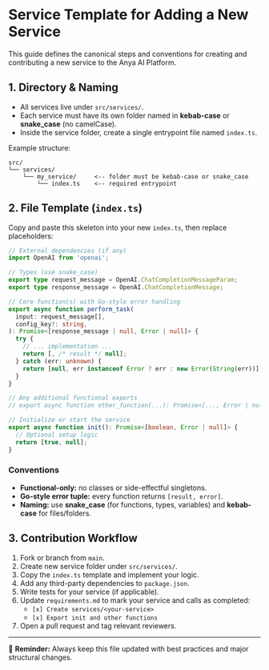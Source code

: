 # Service Template for Adding a New Service

This guide defines the canonical steps and conventions for creating and contributing a new service to the Anya AI Platform.

## 1. Directory & Naming

- All services live under `src/services/`.
- Each service must have its own folder named in **kebab-case** or **snake_case** (no camelCase).
- Inside the service folder, create a single entrypoint file named `index.ts`.

Example structure:

```
src/
└── services/
    └── my_service/     <-- folder must be kebab-case or snake_case
        └── index.ts    <-- required entrypoint
```

## 2. File Template (`index.ts`)

Copy and paste this skeleton into your new `index.ts`, then replace placeholders:

```typescript
// External dependencies (if any)
import OpenAI from 'openai';

// Types (use snake_case)
export type request_message = OpenAI.ChatCompletionMessageParam;
export type response_message = OpenAI.ChatCompletionMessage;

// Core function(s) with Go-style error handling
export async function perform_task(
  input: request_message[],
  config_key?: string,
): Promise<[response_message | null, Error | null]> {
  try {
    // ... implementation ...
    return [, /* result */ null];
  } catch (err: unknown) {
    return [null, err instanceof Error ? err : new Error(String(err))];
  }
}

// Any additional functional exports
// export async function other_function(...): Promise<[..., Error | null]> { /* ... */ }

// Initialize or start the service
export async function init(): Promise<[boolean, Error | null]> {
  // Optional setup logic
  return [true, null];
}
```

### Conventions

- **Functional-only:** no classes or side-effectful singletons.
- **Go-style error tuple:** every function returns `[result, error]`.
- **Naming:** use **snake_case** (for functions, types, variables) and **kebab-case** for files/folders.

## 3. Contribution Workflow

1. Fork or branch from `main`.
2. Create new service folder under `src/services/`.
3. Copy the `index.ts` template and implement your logic.
4. Add any third-party dependencies to `package.json`.
5. Write tests for your service (if applicable).
6. Update `requirements.md` to mark your service and calls as completed:
   - `[x] Create services/<your-service>`
   - `[x] Export init and other functions`
7. Open a pull request and tag relevant reviewers.

---

🔔 **Reminder:** Always keep this file updated with best practices and major structural changes.
